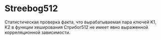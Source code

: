 # Streebog512
Статистическая проверка факта, что вырабатываемая пара ключей K1, K2 в функции хеширования Стрибог512 не имеет явно выраженной корреляционной зависимости.
